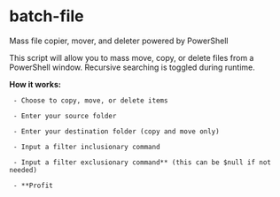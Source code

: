 # batch-file
Mass file copier, mover, and deleter powered by PowerShell

This script will allow you to mass move, copy, or delete files from a PowerShell window. Recursive searching is toggled during runtime.

**How it works:**
     
     - Choose to copy, move, or delete items
     
     - Enter your source folder
     
     - Enter your destination folder (copy and move only)
     
     - Input a filter inclusionary command
     
     - Input a filter exclusionary command** (this can be $null if not needed)
     
     - **Profit
